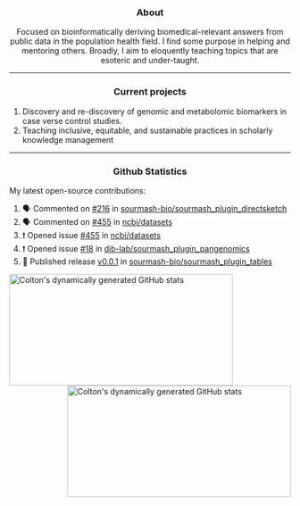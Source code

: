 <!--
Inspiration derived from:
1. https://zzetao.github.io/awesome-github-profile/
2. https://github.com/spcanelon
3. https://github.com/tallguyjenks

Tools used:
1. https://github.com/anuraghazra/github-readme-stats
2. https://github.com/jamesgeorge007/github-activity-readme
3. https://github.com/topics/profile-readme
-->

<h3 align="center">About</h3>

<p align="center">
Focused on bioinformatically deriving biomedical-relevant answers from public data in the population health field. 
I find some purpose in helping and mentoring others. Broadly, I aim to eloquently teaching topics that are esoteric and under-taught.
</p>

---

<h3 align="center">Current projects</h3>

1. Discovery and re-discovery of genomic and metabolomic biomarkers in case verse control studies.
2. Teaching inclusive, equitable, and sustainable practices in scholarly knowledge management

---

<h3 align="center">Github Statistics</h3>

My latest open-source contributions:

<!--START_SECTION:activity-->
1. 🗣 Commented on [#216](https://github.com/sourmash-bio/sourmash_plugin_directsketch/issues/216#issuecomment-2711537770) in [sourmash-bio/sourmash_plugin_directsketch](https://github.com/sourmash-bio/sourmash_plugin_directsketch)
2. 🗣 Commented on [#455](https://github.com/ncbi/datasets/issues/455#issuecomment-2705466897) in [ncbi/datasets](https://github.com/ncbi/datasets)
3. ❗ Opened issue [#455](https://github.com/ncbi/datasets/issues/455) in [ncbi/datasets](https://github.com/ncbi/datasets)
4. ❗ Opened issue [#18](https://github.com/dib-lab/sourmash_plugin_pangenomics/issues/18) in [dib-lab/sourmash_plugin_pangenomics](https://github.com/dib-lab/sourmash_plugin_pangenomics)
5. 🚀 Published release [v0.0.1](https://github.com/sourmash-bio/sourmash_plugin_tables/releases/tag/v0.0.1) in [sourmash-bio/sourmash_plugin_tables](https://github.com/sourmash-bio/sourmash_plugin_tables)
<!--END_SECTION:activity-->

<a href="https://github.com/ccbaumler">
  <img height="200" width=400 align="left" alt="Colton's dynamically generated GitHub stats" src="https://github-readme-stats.vercel.app/api?username=ccbaumler&show_icons=true&title_color=434d58&icon_color=fa8072&ring_color=ba55d3"/>
</a>
<a href="https://github.com/ccbaumler">
  <img height="200" width=400 align="right" alt="Colton's dynamically generated GitHub stats" src="https://github-readme-stats.vercel.app/api/top-langs/?username=ccbaumler&layout=compact&langs_count=6&card_width=320&title_color=434d58&hide=Standard%20ML,%20TeX,%20Jupyter%20Notebook" />
</a>
